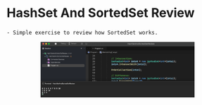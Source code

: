 # HashSet And SortedSet Review

    - Simple exercise to review how SortedSet works.

<p align="center">
  <img src="./screenshots/example1.png" width="350" title="Console">
</p>
